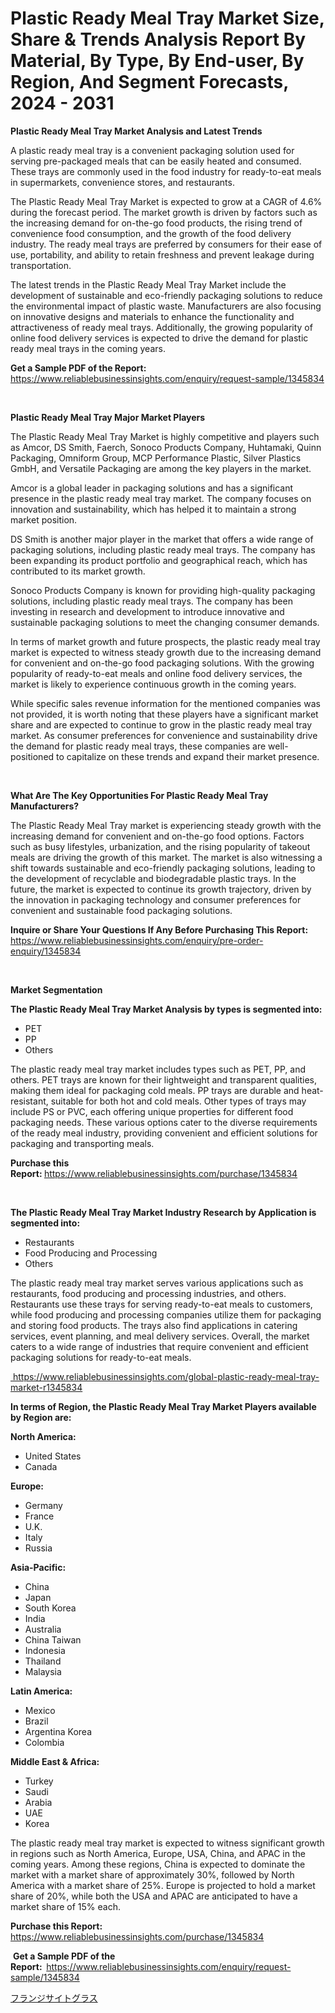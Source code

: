 <p><h1>Plastic Ready Meal Tray Market Size, Share & Trends Analysis Report By Material, By Type, By End-user, By Region, And Segment Forecasts, 2024 - 2031</h1></p><p><strong>Plastic Ready Meal Tray Market Analysis and Latest Trends</strong></p>
<p><p>A plastic ready meal tray is a convenient packaging solution used for serving pre-packaged meals that can be easily heated and consumed. These trays are commonly used in the food industry for ready-to-eat meals in supermarkets, convenience stores, and restaurants.</p><p>The Plastic Ready Meal Tray Market is expected to grow at a CAGR of 4.6% during the forecast period. The market growth is driven by factors such as the increasing demand for on-the-go food products, the rising trend of convenience food consumption, and the growth of the food delivery industry. The ready meal trays are preferred by consumers for their ease of use, portability, and ability to retain freshness and prevent leakage during transportation.</p><p>The latest trends in the Plastic Ready Meal Tray Market include the development of sustainable and eco-friendly packaging solutions to reduce the environmental impact of plastic waste. Manufacturers are also focusing on innovative designs and materials to enhance the functionality and attractiveness of ready meal trays. Additionally, the growing popularity of online food delivery services is expected to drive the demand for plastic ready meal trays in the coming years.</p></p>
<p><strong>Get a Sample PDF of the Report:&nbsp;</strong> <a href="https://www.reliablebusinessinsights.com/enquiry/request-sample/1345834">https://www.reliablebusinessinsights.com/enquiry/request-sample/1345834</a></p>
<p>&nbsp;</p>
<p><strong>Plastic Ready Meal Tray Major Market Players</strong></p>
<p><p>The Plastic Ready Meal Tray Market is highly competitive and players such as Amcor, DS Smith, Faerch, Sonoco Products Company, Huhtamaki, Quinn Packaging, Omniform Group, MCP Performance Plastic, Silver Plastics GmbH, and Versatile Packaging are among the key players in the market.</p><p>Amcor is a global leader in packaging solutions and has a significant presence in the plastic ready meal tray market. The company focuses on innovation and sustainability, which has helped it to maintain a strong market position.</p><p>DS Smith is another major player in the market that offers a wide range of packaging solutions, including plastic ready meal trays. The company has been expanding its product portfolio and geographical reach, which has contributed to its market growth.</p><p>Sonoco Products Company is known for providing high-quality packaging solutions, including plastic ready meal trays. The company has been investing in research and development to introduce innovative and sustainable packaging solutions to meet the changing consumer demands.</p><p>In terms of market growth and future prospects, the plastic ready meal tray market is expected to witness steady growth due to the increasing demand for convenient and on-the-go food packaging solutions. With the growing popularity of ready-to-eat meals and online food delivery services, the market is likely to experience continuous growth in the coming years.</p><p>While specific sales revenue information for the mentioned companies was not provided, it is worth noting that these players have a significant market share and are expected to continue to grow in the plastic ready meal tray market. As consumer preferences for convenience and sustainability drive the demand for plastic ready meal trays, these companies are well-positioned to capitalize on these trends and expand their market presence.</p></p>
<p>&nbsp;</p>
<p><strong>What Are The Key Opportunities For Plastic Ready Meal Tray Manufacturers?</strong></p>
<p><p>The Plastic Ready Meal Tray market is experiencing steady growth with the increasing demand for convenient and on-the-go food options. Factors such as busy lifestyles, urbanization, and the rising popularity of takeout meals are driving the growth of this market. The market is also witnessing a shift towards sustainable and eco-friendly packaging solutions, leading to the development of recyclable and biodegradable plastic trays. In the future, the market is expected to continue its growth trajectory, driven by the innovation in packaging technology and consumer preferences for convenient and sustainable food packaging solutions.</p></p>
<p><strong>Inquire or Share Your Questions If Any Before Purchasing This Report:</strong> <a href="https://www.reliablebusinessinsights.com/enquiry/pre-order-enquiry/1345834">https://www.reliablebusinessinsights.com/enquiry/pre-order-enquiry/1345834</a></p>
<p>&nbsp;</p>
<p><strong>Market Segmentation</strong></p>
<p><strong>The Plastic Ready Meal Tray Market Analysis by types is segmented into:</strong></p>
<p><ul><li>PET</li><li>PP</li><li>Others</li></ul></p>
<p><p>The plastic ready meal tray market includes types such as PET, PP, and others. PET trays are known for their lightweight and transparent qualities, making them ideal for packaging cold meals. PP trays are durable and heat-resistant, suitable for both hot and cold meals. Other types of trays may include PS or PVC, each offering unique properties for different food packaging needs. These various options cater to the diverse requirements of the ready meal industry, providing convenient and efficient solutions for packaging and transporting meals.</p></p>
<p><strong>Purchase this Report:&nbsp;</strong><a href="https://www.reliablebusinessinsights.com/purchase/1345834">https://www.reliablebusinessinsights.com/purchase/1345834</a></p>
<p>&nbsp;</p>
<p><strong>The Plastic Ready Meal Tray Market Industry Research by Application is segmented into:</strong></p>
<p><ul><li>Restaurants</li><li>Food Producing and Processing</li><li>Others</li></ul></p>
<p><p>The plastic ready meal tray market serves various applications such as restaurants, food producing and processing industries, and others. Restaurants use these trays for serving ready-to-eat meals to customers, while food producing and processing companies utilize them for packaging and storing food products. The trays also find applications in catering services, event planning, and meal delivery services. Overall, the market caters to a wide range of industries that require convenient and efficient packaging solutions for ready-to-eat meals.</p></p>
<p><a href="https://www.reliablebusinessinsights.com/global-plastic-ready-meal-tray-market-r1345834">&nbsp;https://www.reliablebusinessinsights.com/global-plastic-ready-meal-tray-market-r1345834</a></p>
<p><strong>In terms of Region, the Plastic Ready Meal Tray Market Players available by Region are:</strong></p>
<p>
    <p> <strong> North America: </strong>
        <ul>
            <li>United States</li>
            <li>Canada</li>
        </ul>
        </p> 
    <p> <strong> Europe: </strong>
        <ul>
            <li>Germany</li>
            <li>France</li>
            <li>U.K.</li>
            <li>Italy</li>
            <li>Russia</li>
        </ul>
        </p> 
    <p> <strong> Asia-Pacific: </strong>
        <ul>
            <li>China</li>
            <li>Japan</li>
            <li>South Korea</li>
            <li>India</li>
            <li>Australia</li>
            <li>China Taiwan</li>
            <li>Indonesia</li>
            <li>Thailand</li>
            <li>Malaysia</li>
        </ul>
        </p> 
    <p> <strong> Latin America: </strong>
        <ul>
            <li>Mexico</li>
            <li>Brazil</li>
            <li>Argentina Korea</li>
            <li>Colombia</li>
        </ul>
        </p> 
    <p> <strong> Middle East & Africa: </strong>
        <ul>
            <li>Turkey</li>
            <li>Saudi</li>
            <li>Arabia</li>
            <li>UAE</li>
            <li>Korea</li>
        </ul>
    </p>
    </p>
<p><p>The plastic ready meal tray market is expected to witness significant growth in regions such as North America, Europe, USA, China, and APAC in the coming years. Among these regions, China is expected to dominate the market with a market share of approximately 30%, followed by North America with a market share of 25%. Europe is projected to hold a market share of 20%, while both the USA and APAC are anticipated to have a market share of 15% each.</p></p>
<p><strong>Purchase this Report: </strong><a href="https://www.reliablebusinessinsights.com/purchase/1345834">https://www.reliablebusinessinsights.com/purchase/1345834</a></p>
<p>&nbsp;<strong>Get a Sample PDF of the Report:&nbsp;&nbsp;</strong><a href="https://www.reliablebusinessinsights.com/enquiry/request-sample/1345834">https://www.reliablebusinessinsights.com/enquiry/request-sample/1345834</a></p>
<p><strong></strong></p>
<p><p><a href="https://github.com/ihabdkwlxs948/Market-Research-Report-List-2/blob/main/8476428145110.md">フランジサイトグラス</a></p></p>
